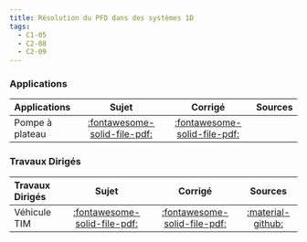 ```yaml
---
title: Résolution du PFD dans des systèmes 1D 
tags:
  - C1-05
  - C2-08
  - C2-09
---
```



### Applications 
 
| Applications | Sujet | Corrigé | Sources  | 
| :-------------- | :---: | :-----: | :------: | 
| Pompe à plateau | [:fontawesome-solid-file-pdf:](http://xpessoles-cpge.fr/pdf/Cy_01_Ch_03_Application_01_Pompe_Sujet.pdf) | [:fontawesome-solid-file-pdf:](http://xpessoles-cpge.fr/pdf/Cy_01_Ch_03_Application_01_Pompe_Corrige.pdf) | | Réducteur | [:fontawesome-solid-file-pdf:](http://xpessoles-cpge.fr/pdf/Cy_01_Ch_03_Application_02_Reducteur_Sujet.pdf) | [:fontawesome-regular-file-pdf:](http://xpessoles-cpge.fr/pdf/Cy_01_Ch_03_Application_02_Reducteur_Corrige.pdf) | | Axe numérique | [:fontawesome-solid-file-pdf:](http://xpessoles-cpge.fr/pdf/Cy_01_Ch_03_Application_03_AxeNumerique_Sujet.pdf) | [:fontawesome-regular-file-pdf:](http://xpessoles-cpge.fr/pdf/Cy_01_Ch_03_Application_03_AxeNumerique_Corrige.pdf) | [:material-github:](https://github.com/xpessoles/PSI_Cy_01_ModelisationSystemes/tree/main/Ch_03_DynamiqueEnergetique1D/Cy_01_Ch_03_Application_03_AxeNumerique) | 

### Travaux Dirigés 
 
| Travaux Dirigés | Sujet | Corrigé | Sources  | 
| :-------------- | :---: | :-----: | :------: | 
| Véhicule TIM | [:fontawesome-solid-file-pdf:](http://xpessoles-cpge.fr/pdf/Cy_01_Ch_03_TD_01_TIM_Sujet.pdf) | [:fontawesome-solid-file-pdf:](http://xpessoles-cpge.fr/pdf/Cy_01_Ch_03_TD_01_TIM_Corrige.pdf) | [:material-github:](https://github.com/xpessoles/PSI_Cy_01_ModelisationSystemes/tree/main/Ch_03_DynamiqueEnergetique1D/Cy_01_Ch_03_TD_01_TIM) | 



